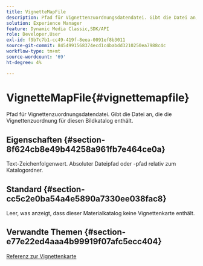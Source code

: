 ```yaml
---
title: VignetteMapFile
description: Pfad für Vignettenzuordnungsdatendatei. Gibt die Datei an, die die Vignettenzuordnung für diesen Bildkatalog enthält.
solution: Experience Manager
feature: Dynamic Media Classic,SDK/API
role: Developer,User
exl-id: f9b7c7b1-cc49-419f-8eea-0091ef8b3011
source-git-commit: 8454991568374ecd1c4babdd3210250ea7988c4c
workflow-type: tm+mt
source-wordcount: '69'
ht-degree: 4%

---
```


# VignetteMapFile{#vignettemapfile}

Pfad für Vignettenzuordnungsdatendatei. Gibt die Datei an, die die Vignettenzuordnung für diesen Bildkatalog enthält.

## Eigenschaften {#section-8f624cb8e49b44258a961fb7e464ce0a}

Text-Zeichenfolgenwert. Absoluter Dateipfad oder -pfad relativ zum Katalogordner.

## Standard {#section-cc5c2e0ba54a4e5890a7330ee038fac8}

Leer, was anzeigt, dass dieser Materialkatalog keine Vignettenkarte enthält.

## Verwandte Themen {#section-e77e22ed4aaa4b99919f07afc5ecc404}

[Referenz zur Vignettenkarte](../../../../../ir-api/material-cat/image-rendering-api-ref/c-ir-material-catalog/c-ir-vignette-map-reference/c-ir-vignette-map-reference.md#concept-f9486269f2b04d4cb6750f3af7bf0eb7)
